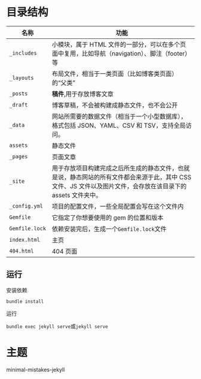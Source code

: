# 目录结构

| 名称           | 功能                                                                                                                                                         |
| -------------- | ------------------------------------------------------------------------------------------------------------------------------------------------------------ |
| `_includes`    | 小模块，属于 HTML 文件的一部分，可以在多个页面中复用，比如导航（navigation）、脚注（footer）等                                                               |
| `_layouts`     | 布局文件，相当于一类页面（比如博客类页面）的“父类”                                                                                                           |
| `_posts`       | **稿件**,用于存放博客文章                                                                                                                                    |
| `_draft`       | 博客草稿，不会被构建成静态文件，也不会公开                                                                                                                   |
| `_data`        | 网站所需要的数据文件（相当于一个小型数据库），格式包括 JSON、YAML、CSV 和 TSV，支持全局访问。                                                                |
| `assets`       | 静态文件                                                                                                                                                     |
| `_pages`       | 页面文章                                                                                                                                                     |
| `_site`        | 用于存放项目构建完成之后所生成的静态文件，也就是说，静态网站的所有文件都会来源于此，其中 CSS 文件、JS 文件以及图片文件，会存放在该目录下的 assets 文件夹中。 |
| `_config.yml`  | 项目的配置文件，一些全局配置会写在这个文件内                                                                                                                 |
| `Gemfile`      | 它指定了你想要使用的 gem 的位置和版本                                                                                                                        |
| `Gemfile.lock` | 依赖安装完后，生成一个`Gemfile.lock`文件                                                                                                                     |
| `index.html`   | 主页                                                                                                                                                         |
| `404.html`     | 404 页面                                                                                                                                                     |

## 运行

安装依赖

`bundle install`

运行

`bundle exec jekyll serve`或`jekyll serve`

# 主题

minimal-mistakes-jekyll
